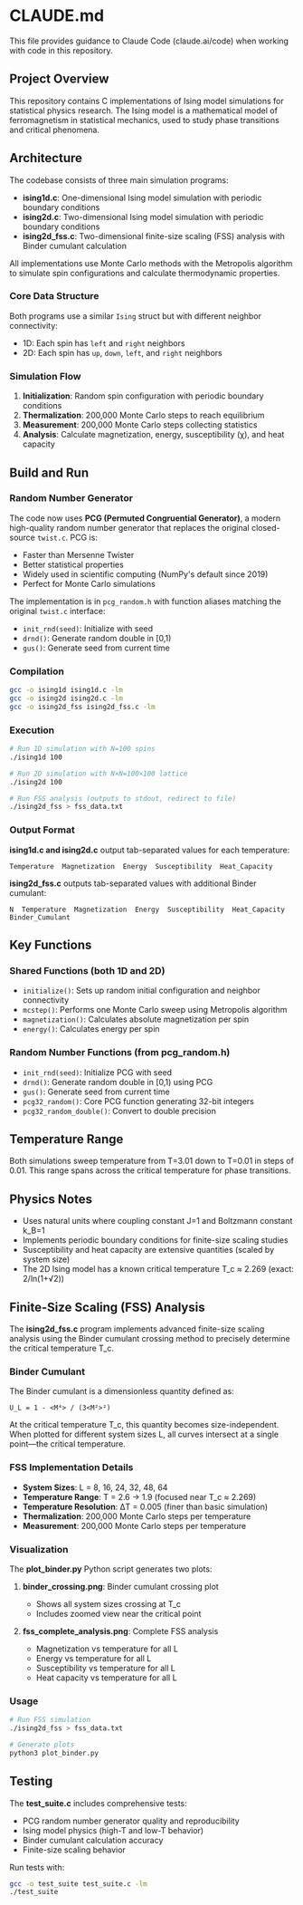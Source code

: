 # CLAUDE.md

This file provides guidance to Claude Code (claude.ai/code) when working with code in this repository.

## Project Overview

This repository contains C implementations of Ising model simulations for statistical physics research. The Ising model is a mathematical model of ferromagnetism in statistical mechanics, used to study phase transitions and critical phenomena.

## Architecture

The codebase consists of three main simulation programs:

- **ising1d.c**: One-dimensional Ising model simulation with periodic boundary conditions
- **ising2d.c**: Two-dimensional Ising model simulation with periodic boundary conditions
- **ising2d_fss.c**: Two-dimensional finite-size scaling (FSS) analysis with Binder cumulant calculation

All implementations use Monte Carlo methods with the Metropolis algorithm to simulate spin configurations and calculate thermodynamic properties.

### Core Data Structure

Both programs use a similar `Ising` struct but with different neighbor connectivity:
- 1D: Each spin has `left` and `right` neighbors
- 2D: Each spin has `up`, `down`, `left`, and `right` neighbors

### Simulation Flow

1. **Initialization**: Random spin configuration with periodic boundary conditions
2. **Thermalization**: 200,000 Monte Carlo steps to reach equilibrium
3. **Measurement**: 200,000 Monte Carlo steps collecting statistics
4. **Analysis**: Calculate magnetization, energy, susceptibility (χ), and heat capacity

## Build and Run

### Random Number Generator

The code now uses **PCG (Permuted Congruential Generator)**, a modern high-quality random number generator that replaces the original closed-source `twist.c`. PCG is:

- Faster than Mersenne Twister
- Better statistical properties
- Widely used in scientific computing (NumPy's default since 2019)
- Perfect for Monte Carlo simulations

The implementation is in `pcg_random.h` with function aliases matching the original `twist.c` interface:
- `init_rnd(seed)`: Initialize with seed
- `drnd()`: Generate random double in [0,1)
- `gus()`: Generate seed from current time

### Compilation

```bash
gcc -o ising1d ising1d.c -lm
gcc -o ising2d ising2d.c -lm
gcc -o ising2d_fss ising2d_fss.c -lm
```

### Execution

```bash
# Run 1D simulation with N=100 spins
./ising1d 100

# Run 2D simulation with N×N=100×100 lattice
./ising2d 100

# Run FSS analysis (outputs to stdout, redirect to file)
./ising2d_fss > fss_data.txt
```

### Output Format

**ising1d.c and ising2d.c** output tab-separated values for each temperature:
```
Temperature  Magnetization  Energy  Susceptibility  Heat_Capacity
```

**ising2d_fss.c** outputs tab-separated values with additional Binder cumulant:
```
N  Temperature  Magnetization  Energy  Susceptibility  Heat_Capacity  Binder_Cumulant
```

## Key Functions

### Shared Functions (both 1D and 2D)
- `initialize()`: Sets up random initial configuration and neighbor connectivity
- `mcstep()`: Performs one Monte Carlo sweep using Metropolis algorithm
- `magnetization()`: Calculates absolute magnetization per spin
- `energy()`: Calculates energy per spin

### Random Number Functions (from pcg_random.h)
- `init_rnd(seed)`: Initialize PCG with seed
- `drnd()`: Generate random double in [0,1) using PCG
- `gus()`: Generate seed from current time
- `pcg32_random()`: Core PCG function generating 32-bit integers
- `pcg32_random_double()`: Convert to double precision

## Temperature Range

Both simulations sweep temperature from T=3.01 down to T=0.01 in steps of 0.01. This range spans across the critical temperature for phase transitions.

## Physics Notes

- Uses natural units where coupling constant J=1 and Boltzmann constant k_B=1
- Implements periodic boundary conditions for finite-size scaling studies
- Susceptibility and heat capacity are extensive quantities (scaled by system size)
- The 2D Ising model has a known critical temperature T_c ≈ 2.269 (exact: 2/ln(1+√2))

## Finite-Size Scaling (FSS) Analysis

The **ising2d_fss.c** program implements advanced finite-size scaling analysis using the Binder cumulant crossing method to precisely determine the critical temperature T_c.

### Binder Cumulant

The Binder cumulant is a dimensionless quantity defined as:
```
U_L = 1 - <M⁴> / (3<M²>²)
```

At the critical temperature T_c, this quantity becomes size-independent. When plotted for different system sizes L, all curves intersect at a single point—the critical temperature.

### FSS Implementation Details

- **System Sizes**: L = 8, 16, 24, 32, 48, 64
- **Temperature Range**: T = 2.6 → 1.9 (focused near T_c ≈ 2.269)
- **Temperature Resolution**: ΔT = 0.005 (finer than basic simulation)
- **Thermalization**: 200,000 Monte Carlo steps per temperature
- **Measurement**: 200,000 Monte Carlo steps per temperature

### Visualization

The **plot_binder.py** Python script generates two plots:

1. **binder_crossing.png**: Binder cumulant crossing plot
   - Shows all system sizes crossing at T_c
   - Includes zoomed view near the critical point

2. **fss_complete_analysis.png**: Complete FSS analysis
   - Magnetization vs temperature for all L
   - Energy vs temperature for all L
   - Susceptibility vs temperature for all L
   - Heat capacity vs temperature for all L

### Usage

```bash
# Run FSS simulation
./ising2d_fss > fss_data.txt

# Generate plots
python3 plot_binder.py
```

## Testing

The **test_suite.c** includes comprehensive tests:

- PCG random number generator quality and reproducibility
- Ising model physics (high-T and low-T behavior)
- Binder cumulant calculation accuracy
- Finite-size scaling behavior

Run tests with:
```bash
gcc -o test_suite test_suite.c -lm
./test_suite
```